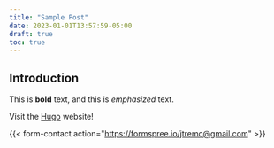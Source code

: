 ```yaml
---
title: "Sample Post"
date: 2023-01-01T13:57:59-05:00
draft: true
toc: true
---
```

## Introduction

This is **bold** text, and this is *emphasized* text.

Visit the [Hugo](https://gohugo.io) website!

{{< form-contact action="https://formspree.io/jtremc@gmail.com" >}}